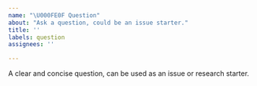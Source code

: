 ```yaml
---
name: "\U000FE0F Question"
about: "Ask a question, could be an issue starter."
title: ''
labels: question
assignees: ''

---
```


A clear and concise question, can be used as an issue or research starter.

